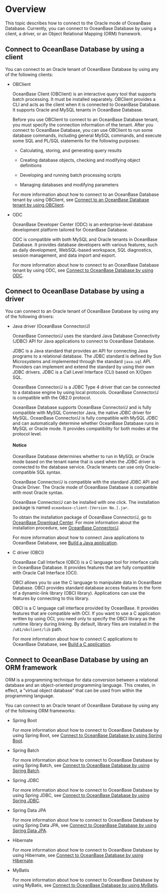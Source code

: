 # Overview

This topic describes how to connect to the Oracle mode of OceanBase Database. Currently, you can connect to OceanBase Database by using a client, a driver, or an Object Relational Mapping (ORM) framework.

## Connect to OceanBase Database by using a client

You can connect to an Oracle tenant of OceanBase Database by using any of the following clients:

* OBClient

  OceanBase Client (OBClient) is an interactive query tool that supports batch processing. It must be installed separately. OBClient provides a CLI and acts as the client when it is connected to OceanBase Database. It supports Oracle and MySQL tenants in OceanBase Database.

   Before you use OBClient to connect to an OceanBase Database tenant, you must specify the connection information of the tenant. After you connect to OceanBase Database, you can use OBClient to run some database commands, including general MySQL commands, and execute some SQL and PL/SQL statements for the following purposes:

   * Calculating, storing, and generating query results

   * Creating database objects, checking and modifying object definitions

   * Developing and running batch processing scripts

   * Managing databases and modifying parameters

   For more information about how to connect to an OceanBase Database tenant by using OBClient, see [Connect to an OceanBase Database tenant by using OBClient](../100.connect-to-oceanbase-database-of-oracle-mode/200.connect-to-an-oceanbase-tenant-by-using-obclient-of-oracle-mode.md).

* ODC

   OceanBase Developer Center (ODC) is an enterprise-level database development platform tailored for OceanBase Database.

   ODC is compatible with both MySQL and Oracle tenants in OceanBase Database. It provides database developers with various features, such as daily development, WebSQL-based workspace, SQL diagnostics, session management, and data import and export.

   For more information about how to connect to an OceanBase Database tenant by using ODC, see [Connect to OceanBase Database by using ODC](../100.connect-to-oceanbase-database-of-oracle-mode/300.connect-to-the-oceanbase-database-through-odc-of-oracle-mode.md).

## Connect to OceanBase Database by using a driver

You can connect to an Oracle tenant of OceanBase Database by using any of the following drivers:

* Java driver (OceanBase Connector/J)

   OceanBase Connector/J uses the standard Java Database Connectivity (JDBC) API for Java applications to connect to OceanBase Database.

   JDBC is a Java standard that provides an API for connecting Java programs to a relational database. The JDBC standard is defined by Sun Microsystems and implemented through the standard `java.sql` API. Providers can implement and extend the standard by using their own JDBC drivers. JDBC is a Call Level Interface (CLI) based on X/Open SQL.

   OceanBase Connector/J is a JDBC Type 4 driver that can be connected to a database engine by using local protocols. OceanBase Connector/J is compatible with the OB2.0 protocol.

   OceanBase Database supports OceanBase Connector/J and is fully compatible with MySQL Connector Java, the native JDBC driver for MySQL. OceanBase Connector/J is fully compatible with MySQL JDBC and can automatically determine whether OceanBase Database runs in MySQL or Oracle mode. It provides compatibility for both modes at the protocol level.

  <main id="notice" type='notice'>
    <h4>Notice</h4>
    <p>OceanBase Database determines whether to run in MySQL or Oracle mode based on the tenant name that is used when the JDBC driver is connected to the database service. Oracle tenants can use only Oracle-compatible SQL syntax. </p>
  </main>

   OceanBase Connector/J is compatible with the standard JDBC API and Oracle Driver. The Oracle mode of OceanBase Database is compatible with most Oracle syntax.

   OceanBase Connector/J can be installed with one click. The installation package is named `oceanbase-client-[Version No.].jar`.

   To obtain the installation package of OceanBase Connector/J, go to [OceanBase Download Center](https://en.oceanbase.com/softwarecenter). For more information about the installation procedure, see [OceanBase Connector/J](https://en.oceanbase.com/docs/oceanbase-connector-j-en).

   For more information about how to connect Java applications to OceanBase Database, see [Build a Java application](../../../200.quickstart/300.create-sample-application-of-oracle-mode/200.java-application-of-oracle-model.md).

* C driver (OBCI)

   OceanBase Call Interface (OBCI) is a C language tool for interface calls in OceanBase Database. It provides features that are fully compatible with Oracle Call Interface (OCI).

   OBCI allows you to use the C language to manipulate data in OceanBase Database. OBCI provides standard database access features in the form of a dynamic-link library (OBCI library). Applications can use the features by connecting to this library.

   OBCI is a C language call interface provided by OceanBase. It provides features that are compatible with OCI. If you want to use a C application written by using OCI, you need only to specify the OBCI library as the runtime library during linking. By default, library files are installed in the `/u01/obclient/lib` path.

   For more information about how to connect C applications to OceanBase Database, see [Build a C application](../../../200.quickstart/300.create-sample-application-of-oracle-mode/300.c-application-of-oracle-model.md).

## Connect to OceanBase Database by using an ORM framework

ORM is a programming technique for data conversion between a relational database and an object-oriented programming language. This creates, in effect, a "virtual object database" that can be used from within the programming language.

You can connect to an Oracle tenant of OceanBase Database by using any of the following ORM frameworks:

* Spring Boot

   For more information about how to connect to OceanBase Database by using Spring Boot, see [Connect to OceanBase Database by using Spring Boot](../100.connect-to-oceanbase-database-of-oracle-mode/700.connect-to-the-oceanbase-database-through-spring-boot-of-oracle-mode.md).

* Spring Batch

   For more information about how to connect to OceanBase Database by using Spring Batch, see [Connect to OceanBase Database by using Spring Batch](../100.connect-to-oceanbase-database-of-oracle-mode/800.connect-to-the-oceanbase-database-through-spring-batch-of-oracle-mode.md).

* Spring JDBC

   For more information about how to connect to OceanBase Database by using Spring JDBC, see [Connect to OceanBase Database by using Spring JDBC](../100.connect-to-oceanbase-database-of-oracle-mode/900.connect-to-the-oceanbase-database-through-spring-jdbc-of-oracle-mode.md).

* Spring Data JPA

   For more information about how to connect to OceanBase Database by using Spring Data JPA, see [Connect to OceanBase Database by using Spring Data JPA](../100.connect-to-oceanbase-database-of-oracle-mode/1000.connect-to-the-oceanbase-database-through-springjpa-of-oracle-mode.md).

* Hibernate

   For more information about how to connect to OceanBase Database by using Hibernate, see [Connect to OceanBase Database by using Hibernate](../100.connect-to-oceanbase-database-of-oracle-mode/1100.connect-to-the-oceanbase-database-through-hibernate-of-oracle-mode.md).

* MyBatis

   For more information about how to connect to OceanBase Database by using MyBatis, see [Connect to OceanBase Database by using MyBatis](../100.connect-to-oceanbase-database-of-oracle-mode/1200.connect-to-the-oceanbase-database-through-mybatis-of-oracle-mode.md).
